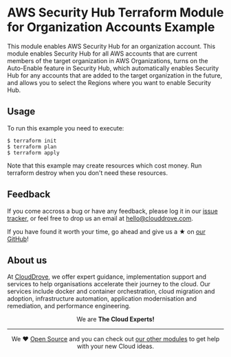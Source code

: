 <!-- This file was automatically generated by the `terraform-docs` using Reposityr Github workflow. -->


# AWS Security Hub Terraform Module for Organization Accounts Example

This module enables AWS Security Hub for an organization account. This module enables Security Hub for all AWS accounts that are current members of the target organization in AWS Organizations, turns on the Auto-Enable feature in Security Hub, which automatically enables Security Hub for any accounts that are added to the target organization in the future, and allows you to select the Regions where you want to enable Security Hub.

## Usage

To run this example you need to execute:

```
$ terraform init
$ terraform plan
$ terraform apply
```

Note that this example may create resources which cost money. Run terraform destroy when you don't need these resources.

<!-- BEGIN_TF_DOCS -->

<!-- END_TF_DOCS -->


## Feedback
If you come accross a bug or have any feedback, please log it in our [issue tracker](https://github.com/clouddrove/terraform-aws-secure-baseline/modules/alarm/issues), or feel free to drop us an email at [hello@clouddrove.com](mailto:hello@clouddrove.com).

If you have found it worth your time, go ahead and give us a ★ on [our GitHub](https://github.com/clouddrove/terraform-aws-secure-baseline/modules/alarm)!

## About us

At [CloudDrove][website], we offer expert guidance, implementation support and services to help organisations accelerate their journey to the cloud. Our services include docker and container orchestration, cloud migration and adoption, infrastructure automation, application modernisation and remediation, and performance engineering.

<p align="center">We are <b> The Cloud Experts!</b></p>
<hr />
<p align="center">We ❤️  <a href="https://github.com/clouddrove">Open Source</a> and you can check out <a href="https://github.com/clouddrove">our other modules</a> to get help with your new Cloud ideas.</p>

  [website]: https://clouddrove.com
  [github]: https://github.com/clouddrove
  [linkedin]: https://cpco.io/linkedin
  [twitter]: https://twitter.com/clouddrove/
  [email]: https://clouddrove.com/contact-us.html
  [terraform_modules]: https://github.com/clouddrove?utf8=%E2%9C%93&q=terraform-&type=&language=
